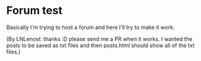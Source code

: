 # Forum test
Basically I'm trying to host a forum and here I'll try to make it work.

(By LNLenost: thanks :D please send me a PR when it works. I wanted the posts to be saved as txt files and then posts.html should show all of the txt files.)
